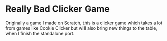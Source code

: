 # Really Bad Clicker Game

Originally a game I made on Scratch, this is a clicker game which takes a lot from games like Cookie Clicker but will also bring new things to the table, when I finish the standalone port.

